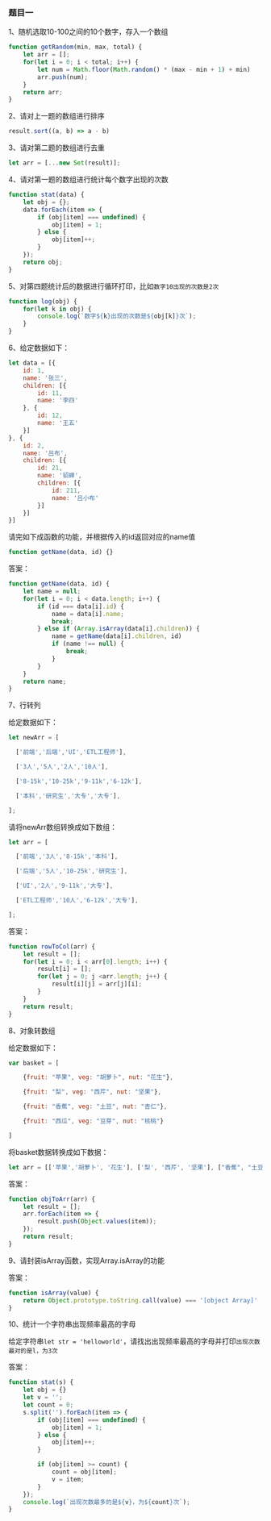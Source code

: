 ### 题目一

1、随机选取10-100之间的10个数字，存入一个数组

```js
function getRandom(min, max, total) {
    let arr = [];
    for(let i = 0; i < total; i++) {
        let num = Math.floor(Math.random() * (max - min + 1) + min)
        arr.push(num);
    }
    return arr;
}
```

2、请对上一题的数组进行排序

```js
result.sort((a, b) => a - b)
```

3、请对第二题的数组进行去重

```js
let arr = [...new Set(result)];
```

4、请对第一题的数组进行统计每个数字出现的次数

```js
function stat(data) {
    let obj = {};
    data.forEach(item => {
        if (obj[item] === undefined) {
            obj[item] = 1;
        } else {
            obj[item]++;
        }
    });
    return obj;
}
```

5、对第四题统计后的数据进行循环打印，比如`数字10出现的次数是2次`

```js
function log(obj) {
    for(let k in obj) {
        console.log(`数字${k}出现的次数是${obj[k]}次`);
    }
}
```



6、给定数据如下：

```js
let data = [{
    id: 1,
    name: '张三',
    children: [{
        id: 11,
        name: '李四'
    }, {
        id: 12,
        name: '王五'
    }]
}, {
    id: 2,
    name: '吕布',
    children: [{
        id: 21,
        name: '貂蝉',
        children: [{
            id: 211,
            name: '吕小布'
        }]
    }]
}]
```

请完如下成函数的功能，并根据传入的id返回对应的name值

```js
function getName(data, id) {}
```

答案：

```js
function getName(data, id) {
    let name = null;
    for(let i = 0; i < data.length; i++) {
        if (id === data[i].id) {
            name = data[i].name;
            break;
        } else if (Array.isArray(data[i].children)) {
            name = getName(data[i].children, id)
            if (name !== null) {
                break;
            }
        }
    }
    return name;
}
```

7、行转列

给定数据如下：

```js
let newArr = [

  ['前端','后端','UI','ETL工程师'],

  ['3人','5人','2人','10人'],

  ['8-15k','10-25k','9-11k','6-12k'],

  ['本科','研究生','大专','大专'],

];
```

请将newArr数组转换成如下数组：

```js
let arr = [

  ['前端','3人','8-15k','本科'],

  ['后端','5人','10-25k','研究生'],

  ['UI','2人','9-11k','大专'],

  ['ETL工程师','10人','6-12k','大专'],

];
```

答案：

```js
function rowToCol(arr) {
    let result = [];
    for(let i = 0; i < arr[0].length; i++) {
        result[i] = [];
        for(let j = 0; j <arr.length; j++) {
            result[i][j] = arr[j][i];
        }
    }
    return result;
}
```

8、对象转数组

给定数据如下：

```js
var basket = [

    {fruit: "苹果", veg: "胡萝卜", nut: "花生"},

	{fruit: "梨", veg: "西芹", nut: "坚果"},

	{fruit: "香蕉", veg: "土豆", nut: "杏仁"},

	{fruit: "西瓜", veg: "豆芽", nut: "核桃"}

]
```

将basket数据转换成如下数据：

```js
let arr = [['苹果','胡萝卜', '花生'], ['梨', '西芹', '坚果'], ["香蕉", "土豆", "杏仁"], ["西瓜","豆芽", "核桃"]];
```

答案：

```js
function objToArr(arr) {
    let result = [];
    arr.forEach(item => {
        result.push(Object.values(item));
    });
    return result;
}
```

9、请封装isArray函数，实现Array.isArray的功能

答案：

```js
function isArray(value) {
    return Object.prototype.toString.call(value) === '[object Array]'
}
```

10、统计一个字符串出现频率最高的字母

给定字符串`let str = 'helloworld'`，请找出出现频率最高的字母并打印`出现次数最对的是l，为3次`

答案：

```js
function stat(s) {
    let obj = {}
    let v = '';
    let count = 0;
    s.split('').forEach(item => {
        if (obj[item] === undefined) {
            obj[item] = 1;
        } else {
            obj[item]++;
        }

        if (obj[item] >= count) {
            count = obj[item];
            v = item;
        }
    });
    console.log(`出现次数最多的是${v}，为${count}次`);
}
```

